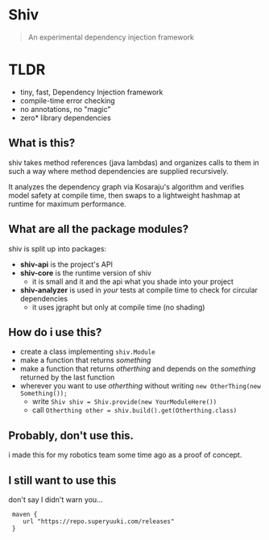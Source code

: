 # Shiv
> An experimental dependency injection framework

# TLDR
- tiny, fast, Dependency Injection framework
- compile-time error checking
- no annotations, no "magic"
- zero* library dependencies

## What is this?
shiv takes method references (java lambdas) and organizes calls to them in such a way where method dependencies are supplied recursively. 

It analyzes the dependency graph via Kosaraju's algorithm and verifies model safety at compile time, then swaps to a lightweight hashmap at runtime for maximum performance.

## What are all the package modules?
shiv is split up into packages:
- **shiv-api** is the project's API
- **shiv-core** is the runtime version of shiv
  - it is small and it and the api what you shade into your project
- **shiv-analyzer** is used in *your* tests at compile time to check for circular dependencies
  - it uses jgrapht but only at compile time (no shading)

## How do i use this?
- create a class implementing ``shiv.Module``
- make a function that returns *something*
- make a function that returns *otherthing* and depends on the *something* returned by the last function
- wherever you want to use *otherthing* without writing ``new OtherThing(new Something());``
  - write ``Shiv shiv = Shiv.provide(new YourModuleHere())``
  - call ``Otherthing other = shiv.build().get(Otherthing.class)``

## Probably, don't use this.
i made this for my robotics team some time ago as a proof of concept.

## I still want to use this
don't say I didn't warn you...
```
 maven {
    url "https://repo.superyuuki.com/releases"
 }
```
